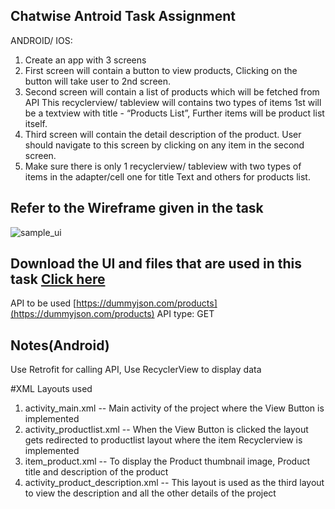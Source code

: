 ## Chatwise Antroid Task Assignment

ANDROID/ IOS:
1) Create an app with 3 screens 
2) First screen will contain a button to view products, Clicking on the button will take user to 2nd screen. 
3) Second screen will contain a list of products which will be fetched from API This recyclerview/ tableview will contains two types of items 1st will be a textview with title - “Products List”,
   Further items will be product list itself.
4) Third screen will contain the detail description of the product. User should navigate to this screen by clicking on any item in the second screen.
5) Make sure there is only 1 recyclerview/ tableview with two types of items in the adapter/cell one for title Text and others for products list. 

## Refer to the Wireframe given in the task
![sample_ui](https://github.com/user-attachments/assets/8df5efbc-0739-4fd7-ba1a-4f0cea4ca431)

## Download the UI and files that are used in this task [Click here](https://drive.google.com/drive/folders/1aGS8Pa6D1tZ3p530wujpPtO6IYDv4By0?usp=drive_link)

API to be used [https://dummyjson.com/products](https://dummyjson.com/products)
API type: GET 

## Notes(Android) 
Use Retrofit for calling API, Use RecyclerView to display data 

#XML Layouts used
1) activity_main.xml -- Main activity of the project where the View Button is implemented
2) activity_productlist.xml -- When the View Button is clicked the layout gets redirected to productlist layout where the item Recyclerview is implemented
3) item_product.xml -- To display the Product thumbnail image, Product title and description of the product
4) activity_product_description.xml -- This layout is used as the third layout to view the description and all the other details of the project


   
   
   
   
